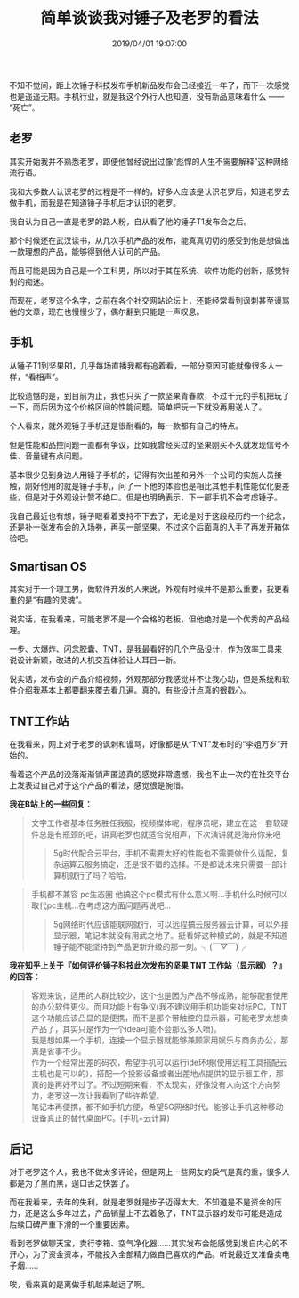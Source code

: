 ﻿---
title: "简单谈谈我对锤子及老罗的看法"
date: "2019/04/01 19:07:00"
updated: "2019/07/11 10:34:15"
permalink: "lets-just-talk-about-my-view-of-the-smartisan-and-laoluo/"
categories:
 - [日志, 杂谈]
---

不知不觉间，距上次锤子科技发布手机新品发布会已经接近一年了，而下一次感觉也是遥遥无期。手机行业，就是我这个外行人也知道，没有新品意味着什么 —— “死亡”。

## 老罗

其实开始我并不熟悉老罗，即便他曾经说出过像“彪悍的人生不需要解释”这种网络流行语。

我和大多数人认识老罗的过程是不一样的，好多人应该是认识老罗后，知道老罗去做手机，而我是在知道锤子手机后才认识的老罗。

我自认为自己一直是老罗的路人粉，自从看了他的锤子T1发布会之后。

那个时候还在武汉读书，从几次手机产品的发布，能真真切切的感受到他是想做出一款理想的产品，能够得到他人认可的产品。

而且可能是因为自己是一个工科男，所以对于其在系统、软件功能的创新，感觉特别的痴迷。

而现在，老罗这个名字，之前在各个社交网站论坛上，还能经常看到讽刺甚至谩骂他的文章，现在也慢慢少了，偶尔翻到只能是一声叹息。

## 手机

从锤子T1到坚果R1，几乎每场直播我都有追着看，一部分原因可能就像很多人一样，“看相声”。

比较遗憾的是，到目前为止，我也只买了一款坚果青春款，不过千元的手机把玩了一下，而后因为这个价格区间的性能问题，简单把玩一下就没再用送人了。

个人看来，就外观锤子手机还是很耐看的，每一款都有自己的特点。

但是性能和品控问题一直都有争议，比如我曾经买过的坚果刚买不久就发现信号不佳、音量键有点问题。

基本很少见到身边人用锤子手机的，记得有次出差和另外一个公司的实施人员接触，刚好他用的就是锤子手机，问了一下他的体验也是相比其他手机性能优化要差些，但是对于外观设计赞不绝口。但是也明确表示，下一部手机不会考虑锤子。

我自己最近也有想，锤子眼看着支持不下去了，无论是对于这段经历的一个纪念，还是补一张发布会的入场券，再买一部坚果。不过这个后面真的入手了再发开箱体验吧。

## Smartisan OS

其实对于一个理工男，做软件开发的人来说，外观有时候并不是那么重要，我更看重的是“有趣的灵魂”。

说实话，在我看来，可能老罗不是一个合格的老板，但他绝对是一个优秀的产品经理。

一步、大爆炸、闪念胶囊、TNT，是我最看好的几个产品设计，作为效率工具来说设计新颖，改进的人机交互体验让人耳目一新。

说实话，发布会的产品介绍视频，外观那部分我感觉并不让我心动，但是系统和软件介绍我基本上都要翻来覆去看几遍。真的，有些设计点真的很戳心。

## TNT工作站

在我看来，网上对于老罗的讽刺和谩骂，好像都是从“TNT”发布时的“李姐万岁”开始的。

看着这个产品的没落渐渐销声匿迹真的感觉非常遗憾，我也不止一次的在社交平台上发表过自己对于这个产品的看法，感觉很是惋惜。

**我在B站上的一些回复：**

> 文字工作者基本任务胜任我服，视频媒体呢，程序员呢，建立在这一套软硬件总是有瓶颈的吧，讲真老罗也就适合说相声，下次演讲就是海舟你来吧
> > 5g时代配合云平台，手机不需要太好的性能也不需要做什么适配，复杂运算云服务搞定，还是很不错的选择。不是都说未来只需要一部计算机就行了吗？哈哈。

> 手机都不兼容 pc生态圈 他搞这个pc模式有什么意义啊...手机什么时候可以取代pc主机...在考虑这方面问题再说吧...
> > 5g网络时代应该能联网就行，可以远程搞云服务器云计算，可以外接显示器，笔记本就没有用武之地了。挺看好这种模式的，就是不知道锤子能不能坚持到产品更新升级的那一刻。╮(￣▽￣)╭

**我在知乎上关于『如何评价锤子科技此次发布的坚果 TNT 工作站（显示器）？』的回答：**

> 客观来说，适用的人群比较少，这个也是因为产品不够成熟，能够配套使用的办公软件更少。而且功能上有争议(我不建议用手机功能来对标PC，TNT这个功能应该凸显的是便携，而不是那个带触控的显示器，可能老罗太想卖产品了，其实只是作为一个idea可能不会那么多人喷)。<br>
> 我是想如果一个手机，连接一个显示器就能够兼顾家用娱乐与商务办公，那真是省事不少。<br>
> 作为一个经常出差的码农，希望手机可以运行ide环境(使用远程工具搭配云主机也是可以的)，搭配一个投影设备或者出差地点提供的显示器工作，那真的是再好不过了。不过短期来看，不太现实，好像没有人向这个方向努力，老罗这一次让我看到了些许希望。<br>
> 笔记本再便携，都不如手机方便，希望5G网络时代，能够让手机这种移动设备真正的替代桌面PC。(手机+云计算)


## 后记

对于老罗这个人，我也不做太多评论，但是网上一些网友的戾气是真的重，很多人都是为了黑而黑，逞口舌之快罢了。

而在我看来，去年的失利，就是老罗就是步子迈得太大。不知道是不是资金的压力，还是这么多年过去，产品销量上不去着急了，TNT显示器的发布可能是造成后续口碑严重下滑的一个重要因素。

看到老罗做聊天宝，卖行李箱、空气净化器……其实发布会能感觉到发自内心的不开心，为了资金资本，不能投入全部精力做自己喜欢的产品。听说最近又准备卖电子烟……

唉，看来真的是离做手机越来越远了啊。

